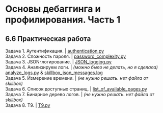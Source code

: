# Основы дебаггинга и профилирования. Часть 1
## 6.6 Практическая работа

Задача 1. Аутентификация. | [authentication.py](https://github.com/wafflelios/Python-Advanced/blob/main/mod6/authentication.py) <br>
Задача 2. Сложность пароля. | [password_complexity.py](https://github.com/wafflelios/Python-Advanced/blob/main/mod6/password_complexity.py)<br>
Задача 3. JSON-логирование. | [JSON_logging.py](https://github.com/wafflelios/Python-Advanced/blob/main/mod6/JSON_logging.py)<br>
Задача 4. Анализируем логи. | _(можно было не делать, но я сделала)_ [analyze_logs.py](https://github.com/wafflelios/Python-Advanced/blob/main/mod6/analyze_logs.py) & [skillbox_json_messages.log](https://github.com/wafflelios/Python-Advanced/blob/main/mod6/skillbox_json_messages.log)<br>
Задача 5. Измерение времени. | _(не нужно решать. нет файла от skillbox)_<br>
Задача 6. Список доступных страниц. | [list_of_available_pages.py](https://github.com/wafflelios/Python-Advanced/blob/main/mod6/list_of_available_pages.py)<br>
Задача 7. Бинарное дерево логов. | _(не нужно решать. нет файла от skillbox)_<br>
Задача 8. Т9. | [T9.py](https://github.com/wafflelios/Python-Advanced/blob/main/mod6/T9.py)<br>
